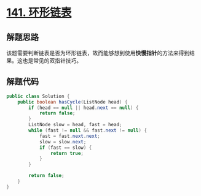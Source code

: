 # [141. 环形链表](https://leetcode-cn.com/problems/linked-list-cycle/)

## 解题思路

该题需要判断链表是否为环形链表，故而能够想到使用**快慢指针**的方法来得到结果。这也是常见的双指针技巧。

## 解题代码

```java
public class Solution {
    public boolean hasCycle(ListNode head) {
        if (head == null || head.next == null) {
            return false;
        }
        ListNode slow = head, fast = head;
        while (fast != null && fast.next != null) {
            fast = fast.next.next;
            slow = slow.next;
            if (fast == slow) {
                return true;
            }
        }

        return false;
    }
}
```

